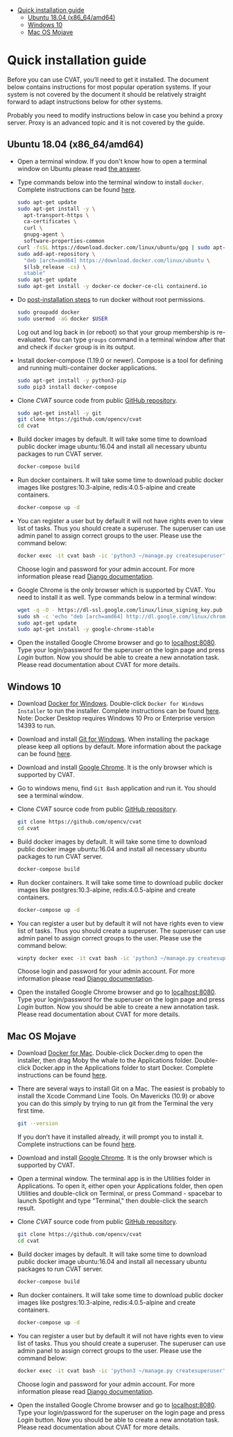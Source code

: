 - [Quick installation guide](#quick-installation-guide)
  - [Ubuntu 18.04 (x86_64/amd64)](#ubuntu-1804-x86_64amd64)
  - [Windows 10](#windows-10)
  - [Mac OS Mojave](#mac-os-mojave)

# Quick installation guide

Before you can use CVAT, you’ll need to get it installed. The document below
contains instructions for most popular operation systems. If your system is
not covered by the document it should be relatively straight forward to adapt
instructions below for other systems.

Probably you need to modify instructions below in case you behind a proxy
server. Proxy is an advanced topic and it is not covered by the guide.

## Ubuntu 18.04 (x86_64/amd64)
-   Open a terminal window. If you don't know how to open a terminal window on
    Ubuntu please read [the answer](https://askubuntu.com/questions/183775/how-do-i-open-a-terminal).

-   Type commands below into the terminal window to install `docker`. Complete
    instructions can be found [here](https://docs.docker.com/install/linux/docker-ce/ubuntu/).

    ```sh
    sudo apt-get update
    sudo apt-get install -y \
      apt-transport-https \
      ca-certificates \
      curl \
      gnupg-agent \
      software-properties-common
    curl -fsSL https://download.docker.com/linux/ubuntu/gpg | sudo apt-key add -
    sudo add-apt-repository \
      "deb [arch=amd64] https://download.docker.com/linux/ubuntu \
      $(lsb_release -cs) \
      stable"
    sudo apt-get update
    sudo apt-get install -y docker-ce docker-ce-cli containerd.io
    ```

-   Do [post-installation steps](https://docs.docker.com/install/linux/linux-postinstall/)
    to run docker without root permissions.

    ```sh
    sudo groupadd docker
    sudo usermod -aG docker $USER
    ```
    Log out and log back in (or reboot) so that your group membership is
    re-evaluated. You can type `groups` command in a terminal window after
    that and check if `docker` group is in its output.

-   Install docker-compose (1.19.0 or newer). Compose is a tool for
    defining and running multi-container docker applications.

    ```bash
    sudo apt-get install -y python3-pip
    sudo pip3 install docker-compose
    ```

-   Clone _CVAT_ source code from public
    [GitHub repository](https://github.com/opencv/cvat).

    ```bash
    sudo apt-get install -y git
    git clone https://github.com/opencv/cvat
    cd cvat
    ```

-   Build docker images by default. It will take some time to download public
    docker image ubuntu:16.04 and install all necessary ubuntu packages to run
    CVAT server.

    ```bash
    docker-compose build
    ```

-   Run docker containers. It will take some time to download public docker
    images like postgres:10.3-alpine, redis:4.0.5-alpine and create containers.

    ```sh
    docker-compose up -d
    ```

-   You can register a user but by default it will not have rights even to view
    list of tasks. Thus you should create a superuser. The superuser can use
    admin panel to assign correct groups to the user. Please use the command
    below:

    ```sh
    docker exec -it cvat bash -ic 'python3 ~/manage.py createsuperuser'
    ```
    Choose login and password for your admin account. For more information
    please read [Django documentation](https://docs.djangoproject.com/en/2.2/ref/django-admin/#createsuperuser).

-   Google Chrome is the only browser which is supported by CVAT. You need to
    install it as well. Type commands below in a terminal window:

    ```sh
    wget -q -O - https://dl-ssl.google.com/linux/linux_signing_key.pub | sudo apt-key add -
    sudo sh -c 'echo "deb [arch=amd64] http://dl.google.com/linux/chrome/deb/ stable main" >> /etc/apt/sources.list.d/google-chrome.list'
    sudo apt-get update
    sudo apt-get install -y google-chrome-stable
    ```

-   Open the installed Google Chrome browser and go to [localhost:8080](http://localhost:8080).
    Type your login/password for the superuser on the login page and press _Login_
    button. Now you should be able to create a new annotation task. Please read
    documentation about CVAT for more details.

## Windows 10
-   Download [Docker for Windows](https://download.docker.com/win/stable/Docker%20for%20Windows%20Installer.exe).
    Double-click `Docker for Windows Installer` to run the installer. Complete
    instructions can be found [here](https://docs.docker.com/docker-for-windows/install/). Note:
    Docker Desktop requires Windows 10 Pro or Enterprise version 14393 to run.

-   Download and install
    [Git for Windows](https://github.com/git-for-windows/git/releases/download/v2.21.0.windows.1/Git-2.21.0-64-bit.exe).
    When installing the package please keep all options by default.
    More information about the package can be found [here](https://gitforwindows.org).

-   Download and install [Google Chrome](https://www.google.com/chrome/). It is the only browser
    which is supported by CVAT.

-   Go to windows menu, find `Git Bash` application and run it. You should see a terminal window.

-   Clone _CVAT_ source code from public
    [GitHub repository](https://github.com/opencv/cvat).

    ```bash
    git clone https://github.com/opencv/cvat
    cd cvat
    ```

-   Build docker images by default. It will take some time to download public
    docker image ubuntu:16.04 and install all necessary ubuntu packages to run
    CVAT server.

    ```bash
    docker-compose build
    ```

-   Run docker containers. It will take some time to download public docker
    images like postgres:10.3-alpine, redis:4.0.5-alpine and create containers.

    ```sh
    docker-compose up -d
    ```

-   You can register a user but by default it will not have rights even to view
    list of tasks. Thus you should create a superuser. The superuser can use
    admin panel to assign correct groups to the user. Please use the command
    below:

    ```sh
    winpty docker exec -it cvat bash -ic 'python3 ~/manage.py createsuperuser'
    ```
    Choose login and password for your admin account. For more information
    please read [Django documentation](https://docs.djangoproject.com/en/2.2/ref/django-admin/#createsuperuser).

-   Open the installed Google Chrome browser and go to [localhost:8080](http://localhost:8080).
    Type your login/password for the superuser on the login page and press _Login_
    button. Now you should be able to create a new annotation task. Please read
    documentation about CVAT for more details.

## Mac OS Mojave
-   Download [Docker for Mac](https://download.docker.com/mac/stable/Docker.dmg).
    Double-click Docker.dmg to open the installer, then drag Moby the whale
    to the Applications folder. Double-click Docker.app in the Applications
    folder to start Docker. Complete instructions can be found
    [here](https://docs.docker.com/v17.12/docker-for-mac/install/#install-and-run-docker-for-mac).

-   There are several ways to install Git on a Mac. The easiest is probably to
    install the Xcode Command Line Tools. On Mavericks (10.9) or above you can
    do this simply by trying to run git from the Terminal the very first time.

    ```bash
    git --version
    ```

    If you don’t have it installed already, it will prompt you to install it.
    Complete instructions can be found [here](https://git-scm.com/book/en/v2/Getting-Started-Installing-Git).

-   Download and install [Google Chrome](https://www.google.com/chrome/). It
    is the only browser which is supported by CVAT.

-   Open a terminal window. The terminal app is in the Utilities folder in
    Applications. To open it, either open your Applications folder, then open
    Utilities and double-click on Terminal, or press Command - spacebar to
    launch Spotlight and type "Terminal," then double-click the search result.

-   Clone _CVAT_ source code from public
    [GitHub repository](https://github.com/opencv/cvat).

    ```bash
    git clone https://github.com/opencv/cvat
    cd cvat
    ```

-   Build docker images by default. It will take some time to download public
    docker image ubuntu:16.04 and install all necessary ubuntu packages to run
    CVAT server.

    ```bash
    docker-compose build
    ```

-   Run docker containers. It will take some time to download public docker
    images like postgres:10.3-alpine, redis:4.0.5-alpine and create containers.

    ```sh
    docker-compose up -d
    ```

-   You can register a user but by default it will not have rights even to view
    list of tasks. Thus you should create a superuser. The superuser can use
    admin panel to assign correct groups to the user. Please use the command
    below:

    ```sh
    docker exec -it cvat bash -ic 'python3 ~/manage.py createsuperuser'
    ```
    Choose login and password for your admin account. For more information
    please read [Django documentation](https://docs.djangoproject.com/en/2.2/ref/django-admin/#createsuperuser).

-   Open the installed Google Chrome browser and go to [localhost:8080](http://localhost:8080).
    Type your login/password for the superuser on the login page and press _Login_
    button. Now you should be able to create a new annotation task. Please read
    documentation about CVAT for more details.
